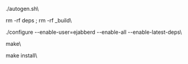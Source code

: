 ./autogen.sh\

rm -rf deps ; rm -rf _build\

./configure --enable-user=ejabberd --enable-all --enable-latest-deps\

make\

make install\
